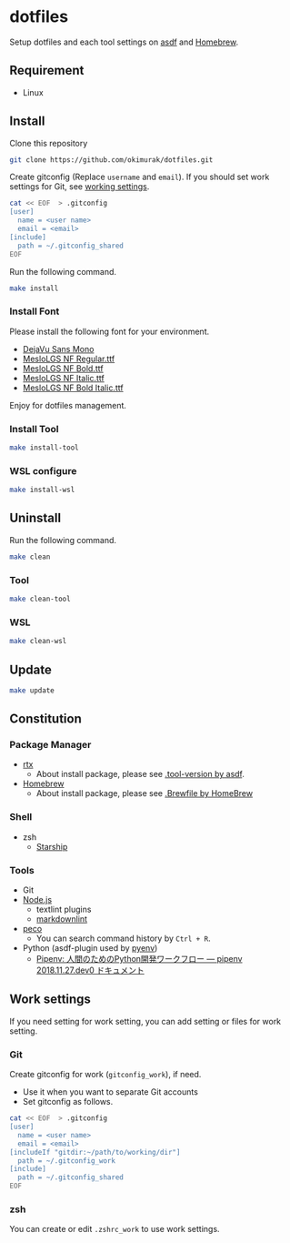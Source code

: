 # dotfiles

Setup dotfiles and each tool settings on [asdf](https://asdf-vm.com/) and [Homebrew](https://docs.brew.sh/).

## Requirement

- Linux

## Install

Clone this repository

```bash
git clone https://github.com/okimurak/dotfiles.git
```

Create gitconfig (Replace `username` and `email`). If you should set work settings for Git, see [working settings](#git).

```bash
cat << EOF  > .gitconfig
[user]
  name = <user name>
  email = <email>
[include]
  path = ~/.gitconfig_shared
EOF
```

Run the following command.

```bash
make install
```

### Install Font

Please install the following font for your environment.

- [DejaVu Sans Mono](https://ja.fonts2u.com/download/dejavu-sans-mono.%E3%83%95%E3%82%A9%E3%83%B3%E3%83%88)
- [MesloLGS NF Regular.ttf](https://github.com/romkatv/powerlevel10k-media/raw/master/MesloLGS%20NF%20Regular.ttf)
- [MesloLGS NF Bold.ttf](https://github.com/romkatv/powerlevel10k-media/raw/master/MesloLGS%20NF%20Bold.ttf)
- [MesloLGS NF Italic.ttf](https://github.com/romkatv/powerlevel10k-media/raw/master/MesloLGS%20NF%20Italic.ttf)
- [MesloLGS NF Bold Italic.ttf](https://github.com/romkatv/powerlevel10k-media/raw/master/MesloLGS%20NF%20Bold%20Italic.ttf)

Enjoy for dotfiles management.

### Install Tool

```bash
make install-tool
```

### WSL configure

```bash
make install-wsl
```

## Uninstall

Run the following command.

```bash
make clean
```

### Tool

```bash
make clean-tool
```

### WSL

```bash
make clean-wsl
```

## Update

```bash
make update
```

## Constitution

### Package Manager

- [rtx](https://github.com/jdxcode/rtx)
  - About install package, please see [.tool-version by asdf](.tool-version).
- [Homebrew](https://docs.brew.sh/)
  - About install package, please see [.Brewfile by HomeBrew](.Brewfile)

### Shell

- zsh
  - [Starship](https://starship.rs/)

### Tools

- Git
- [Node.js](https://nodejs.org/ja/)
  - textlint plugins
  - [markdownlint](https://github.com/DavidAnson/markdownlint)
- [peco](https://github.com/peco/peco)
  - You can search command history by `Ctrl + R`.
- Python (asdf-plugin used by [pyenv](https://github.com/pyenv/pyenv))
  - [Pipenv: 人間のためのPython開発ワークフロー — pipenv 2018.11.27.dev0 ドキュメント](https://pipenv-ja.readthedocs.io/ja/translate-ja/)

## Work settings

If you need setting for work setting, you can add setting or files for work setting.

### Git

Create gitconfig for work (`gitconfig_work`), if need.

- Use it when you want to separate Git accounts
- Set gitconfig as follows.

```bash
cat << EOF  > .gitconfig
[user]
  name = <user name>
  email = <email>
[includeIf "gitdir:~/path/to/working/dir"]
  path = ~/.gitconfig_work
[include]
  path = ~/.gitconfig_shared
EOF
```

### zsh

You can create or edit `.zshrc_work` to use work settings.
